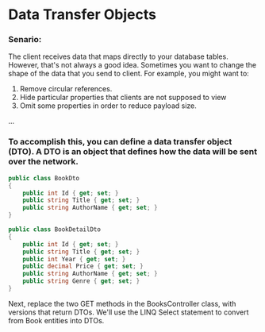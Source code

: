 # Data Transfer Objects

### Senario:
The client receives data that maps directly to your database tables. However, that's not always a good idea. Sometimes you want to change the shape of the data that you send to client. For example, you might want to:

1. Remove circular references.
2. Hide particular properties that clients are not supposed to view
3. Omit some properties in order to reduce payload size.

...

### To accomplish this, you can define a data transfer object (DTO). A DTO is an object that defines how the data will be sent over the network.

```c#
public class BookDto
{
    public int Id { get; set; }
    public string Title { get; set; }
    public string AuthorName { get; set; }
}

public class BookDetailDto
{
    public int Id { get; set; }
    public string Title { get; set; }
    public int Year { get; set; }
    public decimal Price { get; set; }
    public string AuthorName { get; set; }
    public string Genre { get; set; }
}
```
Next, replace the two GET methods in the BooksController class, with versions that return DTOs. We'll use the LINQ Select statement to convert from Book entities into DTOs.